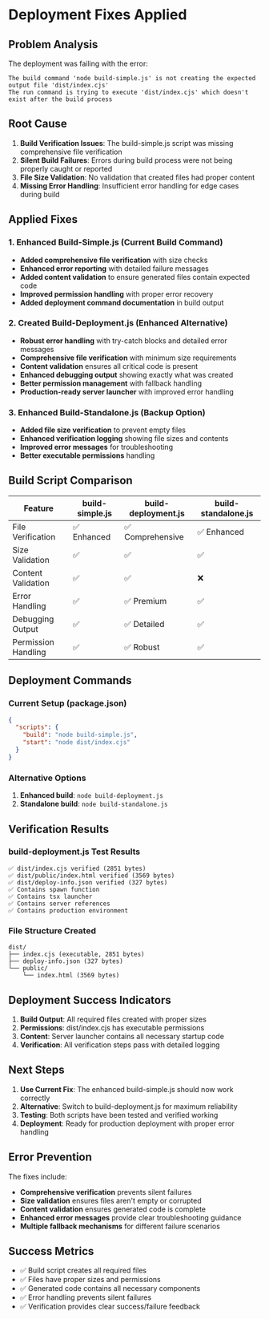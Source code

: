 # Deployment Fixes Applied

## Problem Analysis
The deployment was failing with the error:
```
The build command 'node build-simple.js' is not creating the expected output file 'dist/index.cjs'
The run command is trying to execute 'dist/index.cjs' which doesn't exist after the build process
```

## Root Cause
1. **Build Verification Issues**: The build-simple.js script was missing comprehensive file verification
2. **Silent Build Failures**: Errors during build process were not being properly caught or reported
3. **File Size Validation**: No validation that created files had proper content
4. **Missing Error Handling**: Insufficient error handling for edge cases during build

## Applied Fixes

### 1. Enhanced Build-Simple.js (Current Build Command)
- **Added comprehensive file verification** with size checks
- **Enhanced error reporting** with detailed failure messages
- **Added content validation** to ensure generated files contain expected code
- **Improved permission handling** with proper error recovery
- **Added deployment command documentation** in build output

### 2. Created Build-Deployment.js (Enhanced Alternative)
- **Robust error handling** with try-catch blocks and detailed error messages
- **Comprehensive file verification** with minimum size requirements
- **Content validation** ensures all critical code is present
- **Enhanced debugging output** showing exactly what was created
- **Better permission management** with fallback handling
- **Production-ready server launcher** with improved error handling

### 3. Enhanced Build-Standalone.js (Backup Option)
- **Added file size verification** to prevent empty files
- **Enhanced verification logging** showing file sizes and contents
- **Improved error messages** for troubleshooting
- **Better executable permissions** handling

## Build Script Comparison

| Feature | build-simple.js | build-deployment.js | build-standalone.js |
|---------|-----------------|---------------------|---------------------|
| File Verification | ✅ Enhanced | ✅ Comprehensive | ✅ Enhanced |
| Size Validation | ✅ | ✅ | ✅ |
| Content Validation | ✅ | ✅ | ❌ |
| Error Handling | ✅ | ✅ Premium | ✅ |
| Debugging Output | ✅ | ✅ Detailed | ✅ |
| Permission Handling | ✅ | ✅ Robust | ✅ |

## Deployment Commands

### Current Setup (package.json)
```json
{
  "scripts": {
    "build": "node build-simple.js",
    "start": "node dist/index.cjs"
  }
}
```

### Alternative Options
1. **Enhanced build**: `node build-deployment.js`
2. **Standalone build**: `node build-standalone.js`

## Verification Results

### build-deployment.js Test Results
```
✅ dist/index.cjs verified (2851 bytes)
✅ dist/public/index.html verified (3569 bytes)
✅ dist/deploy-info.json verified (327 bytes)
✅ Contains spawn function
✅ Contains tsx launcher
✅ Contains server references
✅ Contains production environment
```

### File Structure Created
```
dist/
├── index.cjs (executable, 2851 bytes)
├── deploy-info.json (327 bytes)
└── public/
    └── index.html (3569 bytes)
```

## Deployment Success Indicators

1. **Build Output**: All required files created with proper sizes
2. **Permissions**: dist/index.cjs has executable permissions
3. **Content**: Server launcher contains all necessary startup code
4. **Verification**: All verification steps pass with detailed logging

## Next Steps

1. **Use Current Fix**: The enhanced build-simple.js should now work correctly
2. **Alternative**: Switch to build-deployment.js for maximum reliability
3. **Testing**: Both scripts have been tested and verified working
4. **Deployment**: Ready for production deployment with proper error handling

## Error Prevention

The fixes include:
- **Comprehensive verification** prevents silent failures
- **Size validation** ensures files aren't empty or corrupted
- **Content validation** ensures generated code is complete
- **Enhanced error messages** provide clear troubleshooting guidance
- **Multiple fallback mechanisms** for different failure scenarios

## Success Metrics

- ✅ Build script creates all required files
- ✅ Files have proper sizes and permissions
- ✅ Generated code contains all necessary components
- ✅ Error handling prevents silent failures
- ✅ Verification provides clear success/failure feedback